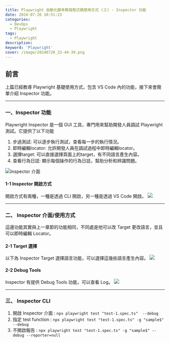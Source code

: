 ```yaml
---
title: Playwright 自動化腳本無寫程式碼使用方式 (三) - Inspector 功能
date: 2024-07-26 10:51:23
categories: 
  - DevOps
  - Playwright
tags: 
  - Playwright
description:
keyword: 'Playwright'
cover: /image/20240720_23-44-39.png
---
```


## 前言

上篇已經教導 Playwright 基礎使用方式，包含 VS Code 內的功能，接下來會簡單介紹 Inspector 功能。

---

### 一、Inspector 功能

Playwright Inspector 是一個 GUI 工具，專門用來幫助開發人員調試 Playwright 測試。它提供了以下功能

1. 步過測試: 可以逐步執行測試，查看每一步的執行情況。
2. 即時編輯locator: 允許開發人員在調試過程中即時編輯locator。
3. 選擇target: 可以直接選擇頁面上的target，有不同語言產生內容。
4. 查看行為日誌: 顯示每個操作的行為日誌，幫助分析和辨識問題。

![Inspector 介面](/image/20240725_22-30-34.png)

#### 1-1 Inspector 開啟方式

開啟方式有兩種，一種是透過 CLI 開啟，另一種是透過 VS Code 開啟。
![](/image/20240725_23-34-56.png)

---
### 二、 Inspector 介面/使用方式

這邊功能其實與上一章節的功能相同，不同處是他可以改 Target 更改語言，並且可以即時編輯 Locator。

#### 2-1 Target 選擇

以下為 Inspector Target 選擇語言功能，可以選擇這幾些語言產生內容。
![](/image/20240725_23-29-25.png)

#### 2-2 Debug Tools

Inspector 有提供 Debug Tools 功能，可以查看 Log。
![](/image/20240725_23-31-37.png)

---

### 三、 Inspector CLI
1. 開啟 Inspector 介面 : ```npx playwright test "test-1.spec.ts"  --debug```
2. 指定 test function : ```npx playwright test "test-1.spec.ts" -g "sample$" --debug```
3. 不開啟報告 : ```npx playwright test "test-1.spec.ts" -g "sample$" --debug --reporter=null```

